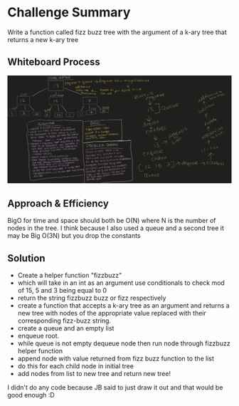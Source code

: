 # Challenge Summary
<!-- Description of the challenge -->
Write a function called fizz buzz tree with the argument of a k-ary tree that returns a new k-ary tree

## Whiteboard Process
<!-- Embedded whiteboard image -->
![whiteboard](CodeChallenge18.png)

## Approach & Efficiency
<!-- What approach did you take? Why? What is the Big O space/time for this approach? -->
BigO for time and space should both be O(N)
where N is the number of nodes in the tree. I think because I also used a queue and a second tree it may be Big O(3N) but you drop the constants


## Solution
<!-- Show how to run your code, and examples of it in action -->
* Create a helper function "fizzbuzz"
* which will take in an int as an argument
use conditionals to check mod of 15, 5 and 3 being equal to 0
* return the string fizzbuzz buzz or fizz respectively
* create a function that accepts a k-ary tree as an argument and returns a new tree with nodes of the appropriate value replaced with their corresponding fizz-buzz string.
* create a queue and an empty list
* enqueue root.
* while queue is not empty dequeue node then run node through fizzbuzz helper function
* append node with value returned from fizz buzz function to the list
* do this for each child node in initial tree
* add nodes from list to new tree and return new tree!

I didn't do any code because JB said to just draw it out and that would be good enough :D
